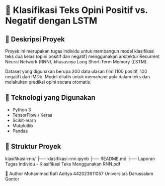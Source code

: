 # 🧠 Klasifikasi Teks Opini Positif vs. Negatif dengan LSTM

## 📌 Deskripsi Proyek

Proyek ini merupakan tugas individu untuk membangun model klasifikasi teks dua kelas (opini positif dan negatif) menggunakan arsitektur Recurrent Neural Network (RNN), khususnya Long Short-Term Memory (LSTM).

Dataset yang digunakan berupa 200 data ulasan film (100 positif, 100 negatif) dari IMDb. Model dilatih untuk memahami pola dalam teks dan melakukan prediksi opini secara otomatis.

## 🧰 Teknologi yang Digunakan

- Python 3
- TensorFlow / Keras
- Scikit-learn
- Matplotlib
- Pandas

## 📂 Struktur Proyek

klasifikasi-rnn/
├── klasifikasi-rnn.ipynb
├── README.md
├── Laporan Tugas Individu - Klasifikasi Teks Menggunakan RNN.pdf

👤 Author
Muhammad Rafi Aditya
442023611057
Universitas Darussalam Gontor
